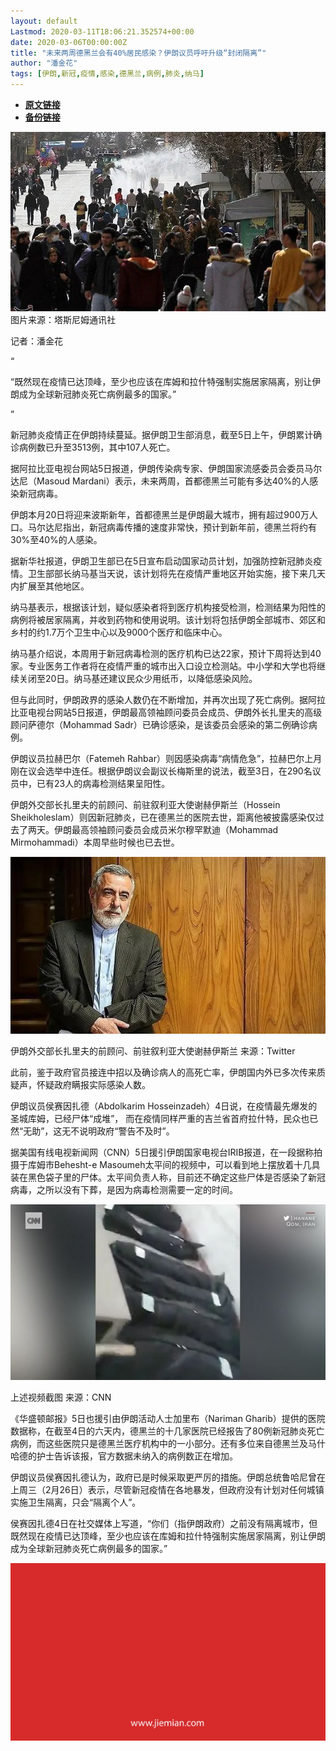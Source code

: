 ```yaml
---
layout: default
Lastmod: 2020-03-11T18:06:21.352574+00:00
date: 2020-03-06T00:00:00Z
title: "未来两周德黑兰会有40%居民感染？伊朗议员呼吁升级“封闭隔离”"
author: "潘金花"
tags: [伊朗,新冠,疫情,感染,德黑兰,病例,肺炎,纳马]
---
```


* [**原文链接**](https://mp.weixin.qq.com/s/uZG8rf0PvzmY3SMt_Yn0sQ)
* [**备份链接**](http://archive.today/FnxBA)


![](/images/post/6fdad490aecaaba7e629371fec2a1fd2.jpg)图片来源：塔斯尼姆通讯社

记者：潘金花  

“

  

“既然现在疫情已达顶峰，至少也应该在库姆和拉什特强制实施居家隔离，别让伊朗成为全球新冠肺炎死亡病例最多的国家。”

  

”

新冠肺炎疫情正在伊朗持续蔓延。据伊朗卫生部消息，截至5日上午，伊朗累计确诊病例数已升至3513例，其中107人死亡。  

据阿拉比亚电视台网站5日报道，伊朗传染病专家、伊朗国家流感委员会委员马尔达尼（Masoud Mardani）表示，未来两周，首都德黑兰可能有多达40%的人感染新冠病毒。

伊朗本月20日将迎来波斯新年，首都德黑兰是伊朗最大城市，拥有超过900万人口。马尔达尼指出，新冠病毒传播的速度非常快，预计到新年前，德黑兰将约有30%至40%的人感染。

据新华社报道，伊朗卫生部已在5日宣布启动国家动员计划，加强防控新冠肺炎疫情。卫生部部长纳马基当天说，该计划将先在疫情严重地区开始实施，接下来几天内扩展至其他地区。

纳马基表示，根据该计划，疑似感染者将到医疗机构接受检测，检测结果为阳性的病例将被居家隔离，并收到药物和使用说明。该计划将包括伊朗全部城市、郊区和乡村的约1.7万个卫生中心以及9000个医疗和临床中心。

纳马基介绍说，本周用于新冠病毒检测的医疗机构已达22家，预计下周将达到40家。专业医务工作者将在疫情严重的城市出入口设立检测站。中小学和大学也将继续关闭至20日。纳马基还建议民众少用纸币，以降低感染风险。

但与此同时，伊朗政界的感染人数仍在不断增加，并再次出现了死亡病例。据阿拉比亚电视台网站5日报道，伊朗最高领袖顾问委员会成员、伊朗外长扎里夫的高级顾问萨德尔（Mohammad Sadr）已确诊感染，是该委员会感染的第二例确诊病例。

伊朗议员拉赫巴尔（Fatemeh Rahbar）则因感染病毒“病情危急”，拉赫巴尔上月刚在议会选举中连任。根据伊朗议会副议长梅斯里的说法，截至3日，在290名议员中，已有23人的病毒检测结果呈阳性。

伊朗外交部长扎里夫的前顾问、前驻叙利亚大使谢赫伊斯兰（Hossein Sheikholeslam）则因新冠肺炎，已在德黑兰的医院去世，距离他被披露感染仅过去了两天。伊朗最高领袖顾问委员会成员米尔穆罕默迪（Mohammad Mirmohammadi）本周早些时候也已去世。

![](/images/post/ad8316c0efb4603a630dbe8457e0bd0d.jpg)

伊朗外交部长扎里夫的前顾问、前驻叙利亚大使谢赫伊斯兰 来源：Twitter

此前，鉴于政府官员接连中招以及确诊病人的高死亡率，伊朗国内外已多次传来质疑声，怀疑政府瞒报实际感染人数。

伊朗议员侯赛因扎德（Abdolkarim Hosseinzadeh）4日说，在疫情最先爆发的圣城库姆，已经尸体“成堆”， 而在疫情同样严重的吉兰省首府拉什特，民众也已然“无助”，这无不说明政府“警告不及时”。

据美国有线电视新闻网（CNN）5日援引伊朗国家电视台IRIB报道，在一段据称拍摄于库姆市Behesht-e Masoumeh太平间的视频中，可以看到地上摆放着十几具装在黑色袋子里的尸体。太平间负责人称，目前还不确定这些尸体是否感染了新冠病毒，之所以没有下葬，是因为病毒检测需要一定的时间。

![](/images/post/e5a0205e340094cec515020c156881b3.jpg)

上述视频截图 来源：CNN

《华盛顿邮报》5日也援引由伊朗活动人士加里布（Nariman Gharib）提供的医院数据称，在截至4日的六天内，德黑兰的十几家医院已经报告了80例新冠肺炎死亡病例，而这些医院只是德黑兰医疗机构中的一小部分。还有多位来自德黑兰及马什哈德的护士告诉该报，官方数据未纳入的病例数正在增加。

伊朗议员侯赛因扎德认为，政府已是时候采取更严厉的措施。伊朗总统鲁哈尼曾在上周三（2月26日）表示，尽管新冠疫情在各地暴发，但政府没有计划对任何城镇实施卫生隔离，只会“隔离个人”。

侯赛因扎德4日在社交媒体上写道，“你们（指伊朗政府）之前没有隔离城市，但既然现在疫情已达顶峰，至少也应该在库姆和拉什特强制实施居家隔离，别让伊朗成为全球新冠肺炎死亡病例最多的国家。”

![](/images/post/3ef9527fd7edfb43b0c70486c7a956af.jpg)

